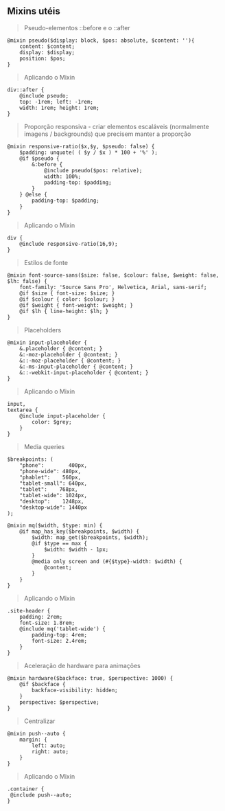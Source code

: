 ## Mixins utéis

> Pseudo-elementos ::before e o ::after

```
@mixin pseudo($display: block, $pos: absolute, $content: ''){
    content: $content;
    display: $display;
    position: $pos;
}
```
> Aplicando o Mixin

```
div::after {
    @include pseudo;
    top: -1rem; left: -1rem;
    width: 1rem; height: 1rem;
}
```

> Proporção responsiva - criar elementos escaláveis (normalmente imagens / backgrounds) que precisem manter a proporção
```
@mixin responsive-ratio($x,$y, $pseudo: false) {
    $padding: unquote( ( $y / $x ) * 100 + '%' );
    @if $pseudo {
        &:before {
            @include pseudo($pos: relative);
            width: 100%;
            padding-top: $padding;
        }
    } @else {
        padding-top: $padding;
    }
}
```
> Aplicando o Mixin

```
div {
    @include responsive-ratio(16,9);
}
```
> Estilos de fonte

```
@mixin font-source-sans($size: false, $colour: false, $weight: false, $lh: false) {
    font-family: 'Source Sans Pro', Helvetica, Arial, sans-serif;
    @if $size { font-size: $size; }
    @if $colour { color: $colour; }
    @if $weight { font-weight: $weight; }
    @if $lh { line-height: $lh; }
}
```

> Placeholders

```
@mixin input-placeholder {
    &.placeholder { @content; }
    &:-moz-placeholder { @content; }
    &::-moz-placeholder { @content; }
    &:-ms-input-placeholder { @content; }
    &::-webkit-input-placeholder { @content; }
}
```
> Aplicando o Mixin

```
input, 
textarea { 
    @include input-placeholder {
        color: $grey;
    }
}
```
> Media queries

```
$breakpoints: (
    "phone":        400px,
    "phone-wide": 480px,
    "phablet":    560px,
    "tablet-small": 640px,
    "tablet":    768px,
    "tablet-wide": 1024px,
    "desktop":    1248px,
    "desktop-wide": 1440px
);

@mixin mq($width, $type: min) {
    @if map_has_key($breakpoints, $width) {
        $width: map_get($breakpoints, $width);
        @if $type == max {
            $width: $width - 1px;
        }
        @media only screen and (#{$type}-width: $width) {
            @content;
        }
    }
}
```

> Aplicando o Mixin

```
.site-header {
    padding: 2rem;
    font-size: 1.8rem;
    @include mq('tablet-wide') {
        padding-top: 4rem;
        font-size: 2.4rem;
    }
}
```
> Aceleração de hardware para animações

```
@mixin hardware($backface: true, $perspective: 1000) {
    @if $backface {
        backface-visibility: hidden;
    }
    perspective: $perspective;
}
```

> Centralizar
```
@mixin push--auto {
    margin: { 
        left: auto;
        right: auto;
    }
}
```
> Aplicando o Mixin

```
.container {
 @include push--auto;
}

```
